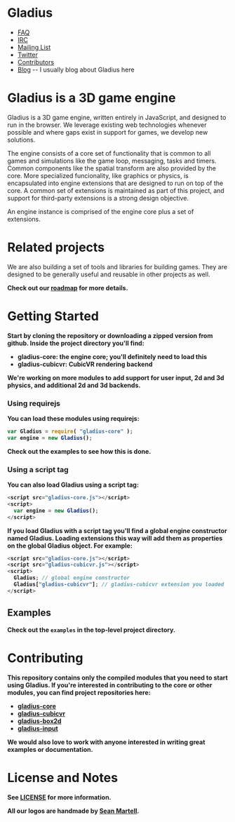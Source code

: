 Gladius
=======

* [FAQ](https://github.com/gladiusjs/gladius-core/wiki/Faq)
* [IRC](irc://irc.mozilla.org/#games)
* [Mailing List](https://lists.mozilla.org/listinfo/community-games)
* [Twitter](https://twitter.com/#!/gladiusjs)
* [Contributors](https://github.com/gladiusjs/gladius-core/contributors)
* [Blog](http://blog.ottodestrukt.org) -- I usually blog about Gladius here

# Gladius is a 3D game engine

Gladius is a 3D game engine, written entirely in JavaScript, and designed to run in the browser. We leverage existing web technologies whenever possible and where gaps exist in support for games, we develop new solutions.

The engine consists of a core set of functionality that is common to all games and simulations like the game loop, messaging, tasks and timers. Common components like the spatial transform are also provided by the core. More specialized funcionality, like graphics or physics, is encapsulated into engine extensions that are designed to run on top of the core. A common set of extensions is maintained as part of this project, and support for third-party extensions is a strong design objective.

An engine instance is comprised of the engine core plus a set of extensions.

# Related projects

We are also building a set of tools and libraries for building games. They are designed to be generally useful and reusable in other projects as well.

<b>Check out our [roadmap](https://github.com/gladiusjs/gladius-core/wiki/Roadmap) for more details.<b>

# Getting Started

Start by cloning the repository or downloading a zipped version from github.
Inside the project directory you'll find:

* gladius-core: the engine core; you'll definitely need to load this
* gladius-cubicvr: CubicVR rendering backend

We're working on more modules to add support for user input, 2d and 3d physics, and additional 2d and 3d backends.

### Using requirejs

You can load these modules using requirejs:

````javascript
var Gladius = require( "gladius-core" );
var engine = new Gladius();
````

Check out the examples to see how this is done.

### Using a script tag

You can also load Gladius using a script tag:

````javascript
<script src="gladius-core.js"></script>
<script>
  var engine = new Gladius();
</script>
````

If you load Gladius with a script tag you'll find a global engine constructor named Gladius.
Loading extensions this way will add them as properties on the global Gladius object.
For example:

````javascript
<script src="gladius-core.js"></script>
<script src="gladius-cubicvr.js"></script>
<script>
  Gladius; // global engine constructor
  Gladius["gladius-cubicvr"]; // gladius-cubicvr extension you loaded
</script>
````

## Examples

Check out the `examples` in the top-level project directory.

# Contributing

This repository contains only the compiled modules that you need to start using Gladius.
If you're interested in contributing to the core or other modules, you can find project repositories here:

* [gladius-core](https://github.com/gladiusjs/gladius-core)
* [gladius-cubicvr](https://github.com/gladiusjs/gladius-cubicvr)
* [gladius-box2d](https://github.com/gladiusjs/gladius-box2d)
* [gladius-input](https://github.com/gladiusjs/gladius-input)

We would also love to work with anyone interested in writing great examples or documentation.

# License and Notes

See [LICENSE](https://github.com/gladiusjs/gladius-core/blob/develop/LICENSE) for more information.

All our logos are handmade by [Sean Martell](https://twitter.com/#!/mart3ll).
